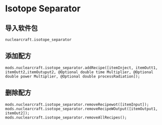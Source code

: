 # Isotope Separator

## 导入软件包
`nuclearcraft.isotope_separator`

## 添加配方
```zenscript
mods.nuclearcraft.isotope_separator.addRecipe([itemInject, itemOutt1, itemOutt2,itemOutuput2, @Optional double time Multiplier, @Optional double power Multiplier, @Optional double processRadiation]);
```

## 删除配方
```zenscript
mods.nuclearcraft.isotope_separator.removeRecipewot([itemInput]);
mods.nuclearcraft.isotope_separator.removeRecipeWOutput([itemOutput1, itemOut2]);
mods.nuclearcraft.isotope_separator.removeAllRecipes();
```